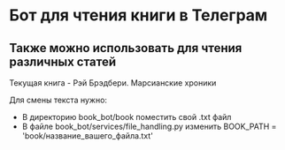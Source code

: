 # Бот для чтения книги в Телеграм
## Также можно использовать для чтения различных статей

Текущая книга - Рэй Брэдбери. Марсианские хроники

Для смены текста нужно: 
 - В директорию book_bot/book поместить свой .txt файл
 - В файле book_bot/services/file_handling.py изменить BOOK_PATH = 'book/название_вашего_файла.txt'
